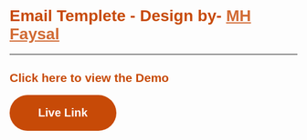 <h1 style="color: #c74a07; font-family: sans-serif;">Email Templete - Design by- <a href="www.mhfaysal.com" style="color: #c74a07d2;">MH Faysal</a></h1> <hr>
<h2 style="color: #c74a07; font-family: sans-serif;">Click here to view the Demo</h2>
<button style="background-color: #c74a07; font-size: 20px; font-weight: bold; border: 0; border-radius: 50px; padding: 20px 50px;"><a href="https://mhfaysal124.github.io/email_templete_01" style="text-decoration: none; color: white;">Live Link</a></button>
